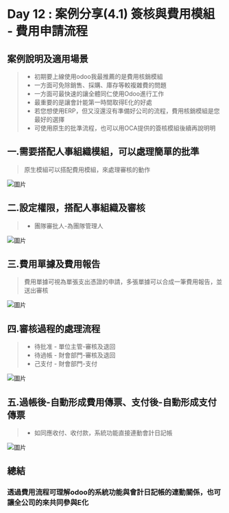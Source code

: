 # Day 12 : 案例分享(4.1) 簽核與費用模組 - 費用申請流程

## 案例說明及適用場景
>- 初期要上線使用odoo我最推薦的是費用核銷模組
>- 一方面可免除銷售、採購、庫存等較複雜費的問題
>- 一方面可最快速的讓全體同仁使用Odoo進行工作
>- 最重要的是讓會計能第一時間取得E化的好處
>- 若您想使用ERP，但又沒還沒有準備好公司的流程，費用核銷模組是您最好的選擇
>- 可使用原生的批準流程，也可以用OCA提供的簽核模組後續再說明明
## 一.需要搭配人事組織模組，可以處理簡單的批準
>原生模組可以搭配費用模組，來處理審核的動作

![圖片](https://user-images.githubusercontent.com/1887931/134897861-eb3296b2-6896-48e4-9902-6e6cb7cefb45.png)
## 二.設定權限，搭配人事組織及審核
> - 團隊審批人-為團隊管理人

![圖片](https://user-images.githubusercontent.com/1887931/134898755-dd3ee203-cf67-4dea-8aa1-d155e7070a3c.png)
## 三.費用單據及費用報告
>費用單據可視為單張支出憑證的申請，多張單據可以合成一筆費用報告，並送出審核

![圖片](https://user-images.githubusercontent.com/1887931/134899994-47f93e1e-f9cc-4aae-9f9c-16a094ce624c.png)

## 四.審核過程的處理流程
> - 待批准 - 單位主管-審核及退回
> - 待過帳 - 財會部門-審核及退回
> - 己支付 - 財會部門-支付

![圖片](https://user-images.githubusercontent.com/1887931/134900348-90505842-6ed9-4f78-85ac-40345134304e.png)

## 五.過帳後-自動形成費用傳票、支付後-自動形成支付傳票
> - 如同應收付、收付款，系統功能直接連動會計日記帳
> 
![圖片](https://user-images.githubusercontent.com/1887931/134901289-48630135-49df-470e-a3f8-df050283115e.png)

## 總結
### 透過費用流程可理解odoo的系統功能與會計日記帳的連動關係，也可讓全公司的來共同參與E化

